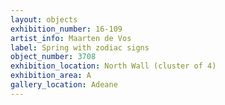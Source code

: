 ```yaml
---
layout: objects
exhibition_number: 16-109
artist_info: Maarten de Vos
label: Spring with zodiac signs
object_number: 3708
exhibition_location: North Wall (cluster of 4)
exhibition_area: A
gallery_location: Adeane
---
```

